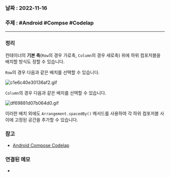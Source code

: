 ### 날짜 : 2022-11-16
### 주제 : #Android #Compse #Codelap 
----
### 정리
컨테이너의 **기본 축**(`Row`의 경우 가로축, `Column`의 경우 세로축) 위에 하위 컴포저블을 배치할 방식도 정할 수 있습니다.

`Row`의 경우 다음과 같은 배치를 선택할 수 있습니다.

![c1e6c40e30136af2.gif](https://developer.android.com/static/codelabs/jetpack-compose-layouts/img/c1e6c40e30136af2.gif)

`Column`의 경우 다음과 같은 배치를 선택할 수 있습니다.

![df69881d07b064d0.gif](https://developer.android.com/static/codelabs/jetpack-compose-layouts/img/df69881d07b064d0.gif)

이러한 배치 외에도 `Arrangement.spacedBy()` 메서드를 사용하여 각 하위 컴포저블 사이에 고정된 공간을 추가할 수 있습니다.

### 참고
- [Android Compose Codelap](https://developer.android.com/courses/pathways/jetpack-compose-for-android-developers-1)

### 연결된 메모
- 